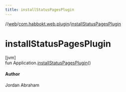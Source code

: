 ```yaml
---
title: installStatusPagesPlugin
---
```

//[web](../../index.html)/[com.habbokt.web.plugin](index.html)/[installStatusPagesPlugin](install-status-pages-plugin.html)



# installStatusPagesPlugin



[jvm]\
fun Application.[installStatusPagesPlugin](install-status-pages-plugin.html)()



#### Author



Jordan Abraham





